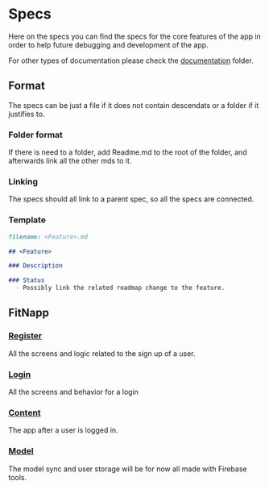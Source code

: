 # Specs

Here on the specs you can find the specs for the core features of the app in order to help future debugging and development of the app.

For other types of documentation please check the [documentation](documentation/) folder.

## Format

The specs can be just a file if it does not contain descendats or a folder if it justifies to.

### Folder format

If there is need to a folder, add Readme.md to the root of the folder, and afterwards link all the other mds to it.

### Linking

The specs should all link to a parent spec, so all the specs are connected.

### Template

```markdown
filename: <Feature>.md

## <Feature>

### Description

### Status
  - Possibly link the related roadmap change to the feature.
```

## FitNapp

### [Register](../register)

All the screens and logic related to the sign up of a user.

### [Login](../login)

All the screens and behavior for a login

### [Content](../content)

The app after a user is logged in.

### [Model](../model)

The model sync and user storage will be for now all made with Firebase tools.
